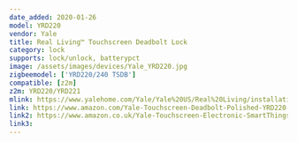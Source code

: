 ```yaml
---
date_added: 2020-01-26
model: YRD220
vendor: Yale
title: Real Living™ Touchscreen Deadbolt Lock
category: lock
supports: lock/unlock, batterypct
image: /assets/images/devices/Yale_YRD220.jpg
zigbeemodel: ['YRD220/240 TSDB']
compatible: [z2m]
z2m: YRD220/YRD221
mlink: https://www.yalehome.com/Yale/Yale%20US/Real%20Living/installation%20instructions/Yale%20%20DB%20Touch%20Instructions%2023AUG11_Rev%20B.pdf
link: https://www.amazon.com/Yale-Touchscreen-Deadbolt-Polished-YRD220-HA-605/dp/B01LX5SWJO
link2: https://www.amazon.co.uk/Yale-Touchscreen-Electronic-SmartThings-YRD220-HA-0BP/dp/B00IPR3MPA
link3: 
---
```


